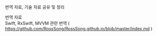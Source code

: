 번역 자료, 기술 자료 공유 및 정리

번역 자료  
Swift, RxSwift, MVVM 관련 번역 ( https://github.com/RossSong/RossSong.github.io/blob/master/index.md )
